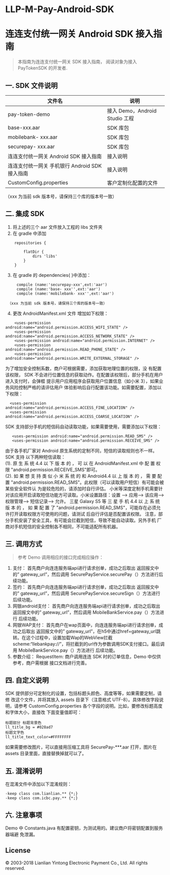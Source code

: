 # LLP-M-Pay-Android-SDK

# 连连支付统一网关 Android SDK 接入指南 

> 本指南为连连支付统一网关 SDK 接入指南， 阅读对象为接入 PayTokenSDK 的开发者. 
  

## 一. SDK 文件说明

|文件名|                       说明|
|------------------                     |-------------------                        |
|pay-token-demo               |     接入 Demo，Android Studio 工程  |
|base-xxx.aar                        |SDK 库包  |
|mobilebank- xxx.aar                               |SDK 库包  |
|securepay- xxx.aar     |  SDK 库包 |
|连连支付统一网关 Android SDK 接入指南                        |接入说明    |
|连连支付统一网关 手机银行 Android SDK 接入指南                        |接入说明    |
|CustomConfig.properties               |    客户定制化配置的文件  |
（xxx 为当前 sdk 版本号，请保持三个库的版本号一致） 

## 二. 集成 SDK



1. 将上述的三个 aar 文件放入工程的 libs 文件夹 
2. 在 gradle 中添加   
```objc
    repositories {   

        flatDir {  
            dirs 'libs' 
        }   
    } 
```
3. 在 gradle 的 dependencies{ }中添加：   
```objc
     compile (name:'securepay-xxx',ext:'aar')  
     compile (name:'base- xxx'',ext:'aar')  
     compile (name:'mobilebank- xxx'',ext:'aar') 
```
     （xxx 为当前 sdk 版本号，请保持三个库的版本号一致）  
4. 更改 AndroidManifest.xml 文件 增加如下权限： 
```objc  
    <uses-permission android:name="android.permission.ACCESS_WIFI_STATE" />
    <uses-permission android:name="android.permission.ACCESS_NETWORK_STATE" />
    <uses-permission android:name="android.permission.INTERNET" />
    <uses-permission android:name="android.permission.READ_PHONE_STATE" />
    <uses-permission android:name="android.permission.WRITE_EXTERNAL_STORAGE" />
```
  为了增加安全控制系数，商户可根据需要，添加获取地理位置的权限，没 有配置该权限，
SDK 不会进行位置信息的获取动作。在配置该权限后，部分手机在用户进入支付时，会弹框
提示用户应用程序会获取用户位置信息（如小米 3），如果业务风险控制严格的请评估用户
体验影响后自行配置该功能。如需要配置，添加以下权限： 
  ```objc  
    <uses-permission android:name="android.permission.ACCESS_FINE_LOCATION" />
    <uses-permission android:name="android.permission.ACCESS_COARSE_LOCATION" />
  ```
  SDK 支持部分手机的短信码自动读取功能，如果需要使用，需要添加以下权限： 
 ```objc  
    <uses-permission android:name="android.permission.READ_SMS" />
    <uses-permission android:name="android.permission.RECEIVE_SMS" />  
 ```
 由于各手机厂家对 Android 原生系统的定制不同，短信的读取规则也不一样。SDK 支持
以下两种短信读取：   
(1). 原 生 系 统 4.4 以 下 版 本 的 ， 可 以 在 AndroidManifest.xml 中 配 置 权 限
"android.permission.RECEIVE_SMS"即可。   
(2). 如 果 想 支 持 类 似 小 米 系 统 的 和 Android4.4 以 上 版 本 的 ， 需 要 配 置
"android.permission.READ_SMS"。此权限（可以读取用户短信）有可能会被某些安全软件认
为是较危险的，请添加时自行评估。 
小米等深度定制手机需要针对该应用开启读取短信功能方可读取。小米设置路径：设置
--> 应用--> 该应用--> 权限管理--> 短信记录--> 允许。 
三星 Galaxy S5 等 三 星 手 机 4.4 以 上 系 统 版 本 的 ， 如 果 配 置 了
"android.permission.READ_SMS"，可能存在必须允许打开读取权限方可使用的问题，请测试
后自行评估是否配置该权限。 
注意，部分手机安装了安全工具，有可能会拦截到短信，导致不能自动读取。另外手机
厂商对手机短信的安全控制各不相同，不可能适配所有机器。 


## 三.  调用方式     
   

  
 > 参考 Demo 调用相应的接口完成相应操作：   
  
 1. 支付： 首先商户向连连服务端api进行请求创单，成功之后取出 返回报文中的” gateway_url”，然后调用  SecurePayService.securePay（）方法进行后 续功能。   
 2. 签约： 首先商户向连连服务端api进行请求创单，成功之后取出 返回报文中的” gateway_url”，然后调用 SecurePayService.secureSign（）方法进行 后续功能。  
 3. 网银android支付： 首先商户向连连服务端api进行请求创单，成功之后取出 返回报文中的” gateway_url”，然后调用  MobileBankService.pay（）方法进行 后续功能。 
 4. 网银WAP支付：  首先商户在wap页面中，向连连服务端api进行请求创单，成功之后取出 返回报文中的” gateway_url”，在h5中通过href=gateway_url跳转。在这个过程中，设置加载Wap的WebView拦截scheme:“llebankpay://”，将拦截到的url作为参数调用SDK支付接口。最后调用  MobileBankService.pay（）方法进行 后续功能。 
 4. 参数介绍： 
RequestItem: 商户调用连连 SDK 时的订单信息，Demo 中仅供参考，商户需根据
接口文档进行完善。 



## 四.  自定义说明 
  
SDK 提供部分可定制化的设置，包括标题头颜色、高度等等，如果需要定制，请修
改这个文件，并将其放入 assets 目录下（注意格式 UTF-8）。具体修改字段说明，请参考
CustomConfig.properties 各个字段的说明。比如，要修改标题高度和字体大小，直接改
下面变量值即可： 
  ```objc  
标题部分 标题背景色
ll_title_bg = #028ad7
标题文字色
ll_title_text_color=#FFFFFFFF
 ```
 如果需要修改图片，可以直接用压缩工具将 SecurePay-***.aar 打开，图片在 assets
目录里面，直接替换掉就可以了。 
## 五. 混淆说明 

在混淆文件中添加以下混淆规则： 
   ```objc 
-keep class com.lianlian.** {*;} 
-keep class com.icbc.pay.** {*;} 
```
## 六. 注意事项 
Demo 中 Constants.java 有配置密钥，为测试用的。建议商户将密钥配置到服务器端避
免泄漏。  
## License

© 2003-2018 Lianlian Yintong Electronic Payment Co., Ltd. All rights reserved.
